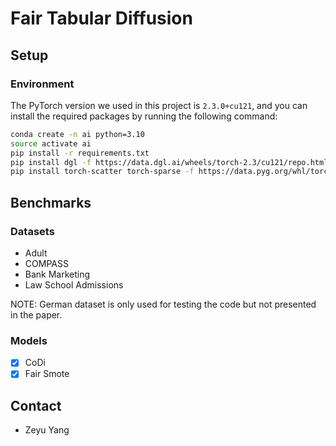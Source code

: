# Fair Tabular Diffusion

## Setup

### Environment

The PyTorch version we used in this project is `2.3.0+cu121`, and you can install the required packages by running the following command:

```bash
conda create -n ai python=3.10
source activate ai
pip install -r requirements.txt
pip install dgl -f https://data.dgl.ai/wheels/torch-2.3/cu121/repo.html
pip install torch-scatter torch-sparse -f https://data.pyg.org/whl/torch-2.3.0+cu121.html
```

## Benchmarks

### Datasets

- Adult
- COMPASS
- Bank Marketing
- Law School Admissions

NOTE: German dataset is only used for testing the code but not presented in the paper.

### Models

- [X] CoDi
- [X] Fair Smote

## Contact

- Zeyu Yang

